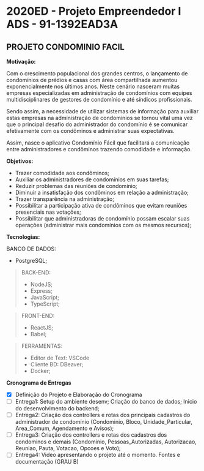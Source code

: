 # 2020ED - Projeto Empreendedor I ADS - 91-1392EAD3A

## PROJETO CONDOMINIO FACIL

**Motivação:**

Com o crescimento populacional dos grandes centros, o lançamento de condomínios de prédios e casas com área compartilhada aumentou exponencialmente nos últimos anos. Neste cenário nasceram muitas empresas especializadas em administração de condomínios com equipes multidisciplinares de gestores de condomínio e até síndicos profissionais.

Sendo assim, a necessidade de utilizar sistemas de informação para auxiliar estas empresas na administração de condomínios se tornou vital uma vez que o principal desafio do administrador do condomínio é se comunicar efetivamente com os condôminos e administrar suas expectativas.

Assim, nasce o aplicativo Condomínio Fácil que facilitará a comunicação entre administradores e condôminos trazendo comodidade e informação.

**Objetivos:**

- Trazer comodidade aos condôminos;
- Auxiliar os administradores de condomínios em suas tarefas;
- Reduzir problemas das reuniões de condomínio;
- Diminuir a insatisfação dos condôminos em relação a administração;
- Trazer transparência na administração;
- Possibilitar a participação ativa de condôminos que evitam reuniões presenciais nas votações;
- Possibilitar que administradoras de condomínio possam escalar suas operações (administrar mais condomínios com os mesmos recursos);

**Tecnologias:**

BANCO DE DADOS:
- PostgreSQL;

> BACK-END:
> - NodeJS;
> - Express;
> - JavaScript;
> - TypeScript;

> FRONT-END:
> - ReactJS;
> - Babel;

> FERRAMENTAS:
> - Editor de Text: VSCode
> - Cliente BD: DBeaver;
> - Docker;

**Cronograma de Entregas**
- [x] Definição do Projeto e Elaboração do Cronograma
- [ ] Entrega1: Setup do ambiente desenv; Criação do banco de dados; Inicio do desenvolvimento do backend;
- [ ] Entrega2: Criação dos controllers e rotas dos principais cadastros do administrador de condomínio (Condominio, Bloco, Unidade_Particular, Area_Comum, Agendamento e Avisos);
- [ ] Entrega3: Criação dos controllers e rotas dos cadastros dos condominos e demais (Condominio, Pessoas_Autorizadas, Autorizacao, Reuniao, Pauta, Votacao, Opcoes e Voto);
- [ ] Entrega4: Video apresentando o projeto até o momento. Fontes e documentação  (GRAU B)
